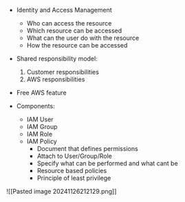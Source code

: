 - Identity and Access Management
	- Who can access the resource
	- Which resource can be accessed
	- What can the user do with the resource
	- How the resource can be accessed

- Shared responsibility model: 
	1) Customer responsibilities
	2) AWS responsibilities

- Free AWS feature

- Components:
	- IAM User
	- IAM Group
	- IAM Role
	- IAM Policy
		- Document that defines permissions
		- Attach to User/Group/Role
		- Specify what can be performed and what cant be
		- Resource based policies
		- Principle of least privilege

![[Pasted image 20241126212129.png]]